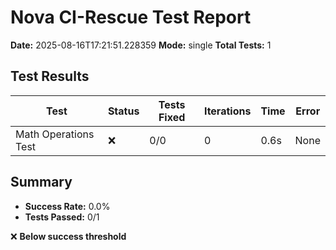 # Nova CI-Rescue Test Report

**Date:** 2025-08-16T17:21:51.228359
**Mode:** single
**Total Tests:** 1

## Test Results

| Test | Status | Tests Fixed | Iterations | Time | Error |
|------|--------|-------------|------------|------|-------|
| Math Operations Test | ❌ | 0/0 | 0 | 0.6s | None |

## Summary
- **Success Rate:** 0.0%
- **Tests Passed:** 0/1

❌ **Below success threshold**